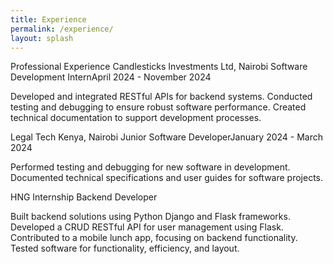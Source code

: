 ```yaml
---
title: Experience
permalink: /experience/
layout: splash
---
```

Professional Experience
Candlesticks Investments Ltd, Nairobi
Software Development InternApril 2024 - November 2024

Developed and integrated RESTful APIs for backend systems.
Conducted testing and debugging to ensure robust software performance.
Created technical documentation to support development processes.

Legal Tech Kenya, Nairobi
Junior Software DeveloperJanuary 2024 - March 2024

Performed testing and debugging for new software in development.
Documented technical specifications and user guides for software projects.

HNG Internship
Backend Developer

Built backend solutions using Python Django and Flask frameworks.
Developed a CRUD RESTful API for user management using Flask.
Contributed to a mobile lunch app, focusing on backend functionality.
Tested software for functionality, efficiency, and layout.

